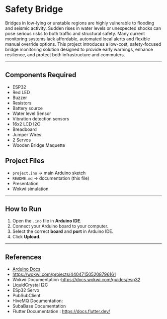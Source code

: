 # Safety Bridge

Bridges in low-lying or unstable regions are highly vulnerable to flooding and seismic activity.
Sudden rises in water levels or unexpected shocks can pose serious risks to both traffic and structural safety. 
Many current monitoring systems lack affordable, automated local alerts and flexible manual override options. 
This project introduces a low-cost, safety-focused bridge monitoring solution designed to provide early warnings,
enhance resilience, and protect both infrastructure and commuters.


---

##  Components Required
- ESP32
- Red LED
- Buzzer
- Resistors
- Battery source 
- Water level Sensor 
- Vibration detection sensors
- 16x2 LCD I2C
- Breadboard
- Jumper Wires
- 2 Servos
- Wooden Bridge Maquette





## Project Files
- `project.ino` → main Arduino sketch
- `README.md` → documentation (this file)
- Presentation 
- Wokwi simulation

---

##  How to Run
1. Open the `.ino` file in **Arduino IDE**.
2. Connect your Arduino board to your computer.
3. Select the correct **board** and **port** in Arduino IDE.
4. Click **Upload**.

---

##  References
- [Arduino Docs](https://docs.arduino.cc/)
- https://wokwi.com/projects/440471505208796161
- Wokwi Documentation :https://docs.wokwi.com/guides/esp32
- LiquidCrystal I2C
- ESp32 Servo
- PubSubClient
- HiveMQ Documentation: 
- SubaBase Documentation
- Flutter Documentation : https://docs.flutter.dev/
